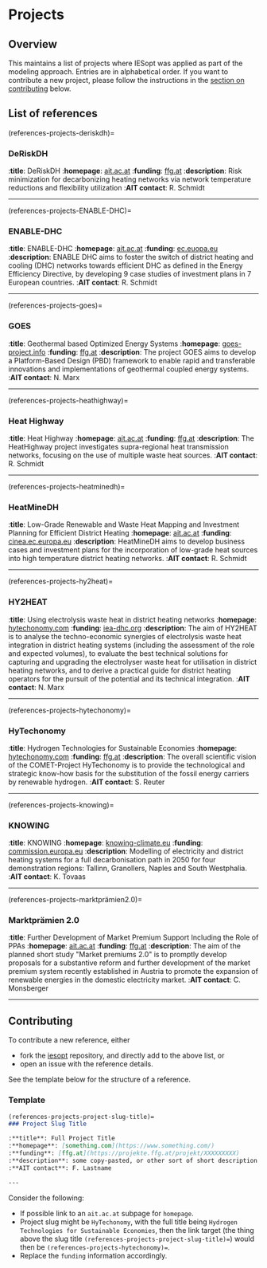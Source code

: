 # Projects

## Overview

This maintains a list of projects where IESopt was applied as part of the modeling
approach. Entries are in alphabetical order. If you want to contribute a new project, please follow the
instructions in the [section on contributing](#contributing) below.

## List of references

(references-projects-deriskdh)=
### DeRiskDH

:**title**: DeRiskDH
:**homepage**: [ait.ac.at](https://www.ait.ac.at/themen/integratedenergysystems/projekte/deriskdh)
:**funding**: [ffg.at](https://www.ffg.at/vorzeigeregionenergie)
:**description**: Risk minimization for decarbonizing heating networks via network temperature reductions and flexibility utilization
:**AIT contact**: R. Schmidt

---

(references-projects-ENABLE-DHC)=
### ENABLE-DHC

:**title**: ENABLE-DHC
:**homepage**: [ait.ac.at](https://www.ait.ac.at/themen/flexibilitaet-geschaeftsmodelle/projekte/dekarbonisierungsstrategien-fuer-die-fernwaerme)
:**funding**: [ec.euopa.eu](https://webgate.ec.europa.eu/life/publicWebsite/project/LIFE23-CET-ENABLE-DHC-101167576/enabling-strategies-and-investment-plans-for-efficient-multi-energy-and-digitalized-dhc)
:**description**: ENABLE DHC aims to foster the switch of district heating and cooling (DHC) networks towards efficient DHC as defined in the Energy Efficiency Directive, by developing 9 case studies of investment plans in 7 European countries.
:**AIT contact**: R. Schmidt

---

(references-projects-goes)=
### GOES

:**title**: Geothermal based Optimized Energy Systems
:**homepage**: [goes-project.info](https://www.goes-project.info/)
:**funding**: [ffg.at](https://projekte.ffg.at/projekt/4448096)
:**description**: The project GOES aims to develop a Platform-Based Design (PBD) framework to enable rapid and transferable innovations and implementations of geothermal coupled energy systems.
:**AIT contact**: N. Marx

---

(references-projects-heathighway)=
### Heat Highway

:**title**: Heat Highway
:**homepage**: [ait.ac.at](https://www.ait.ac.at/themen/integratedenergysystems/projekte/heat-highway)
:**funding**: [ffg.at](https://projekte.ffg.at/projekt/3851881)
:**description**: The HeatHighway project investigates supra-regional heat transmission networks, focusing on the use of multiple waste heat sources.
:**AIT contact**: R. Schmidt

---

(references-projects-heatminedh)=
### HeatMineDH

:**title**: Low-Grade Renewable and Waste Heat Mapping and Investment Planning for Efficient District Heating
:**homepage**: [ait.ac.at](https://www.ait.ac.at/themen/integratedenergysystems/projekte/heatminedh)
:**funding**: [cinea.ec.europa.eu](https://cinea.ec.europa.eu/programmes/life_en?prefLang=de)
:**description**: HeatMineDH aims to develop business cases and investment plans for the incorporation of low-grade heat sources into high temperature district heating networks.
:**AIT contact**: R. Schmidt

---

(references-projects-hy2heat)=
### HY2HEAT

:**title**: Using electrolysis waste heat in district heating networks
:**homepage**: [hytechonomy.com](https://energieinstitut-linz.at/en/project/using-electrolysis-waste-heat-in-district-heating-networks/)
:**funding**: [iea-dhc.org](https://www.iea-dhc.org/the-research/annexes/annex-xiv/annex-xiv-project-06)
:**description**: The aim of HY2HEAT is to analyse the techno-economic synergies of electrolysis waste heat integration in district heating systems (including the assessment of the role and expected volumes), to evaluate the best technical solutions for capturing and upgrading the electrolyser waste heat for utilisation in district heating networks, and to derive a practical guide for district heating operators for the pursuit of the potential and its technical integration.
:**AIT contact**: N. Marx

---

(references-projects-hytechonomy)=
### HyTechonomy

:**title**: Hydrogen Technologies for Sustainable Economies
:**homepage**: [hytechonomy.com](https://www.hytechonomy.com/)
:**funding**: [ffg.at](https://projekte.ffg.at/projekt/3915332)
:**description**: The overall scientific vision of the COMET-Project HyTechonomy is to provide the technological and strategic know-how basis for the substitution of the fossil energy carriers by renewable hydrogen.
:**AIT contact**: S. Reuter

---

(references-projects-knowing)=
### KNOWING

:**title**: KNOWING
:**homepage**: [knowing-climate.eu](https://knowing-climate.eu)
:**funding**: [commission.europa.eu](https://commission.europa.eu/funding-tenders/find-funding/eu-funding-programmes/horizon-europe_en)
:**description**: Modelling of electricity and district heating systems for a full decarbonisation path in 2050 for four demonstration regions: Tallinn, Granollers, Naples and South Westphalia.
:**AIT contact**: K. Tovaas

---

(references-projects-marktprämien2.0)=
### Marktprämien 2.0

:**title**: Further Development of Market Premium Support Including the Role of PPAs
:**homepage**: [ait.ac.at](https://www.ait.ac.at/themen/flexibilitaet-geschaeftsmodelle/projekte/marktpraemien-20)
:**funding**: [ffg.at](https://projekte.ffg.at/projekt/4805434)
:**description**: The aim of the planned short study "Market premiums 2.0" is to promptly develop proposals for a substantive reform and further development of the market premium system recently established in Austria to promote the expansion of renewable energies in the domestic electricity market. 
:**AIT contact**: C. Monsberger

---

## Contributing

To contribute a new reference, either

- fork the [iesopt](https://github.com/ait-energy/iesopt) repository, and directly add to the above list, or
- open an issue with the reference details.

See the template below for the structure of a reference.

### Template

```markdown
(references-projects-project-slug-title)=
### Project Slug Title

:**title**: Full Project Title
:**homepage**: [something.com](https://www.something.com/)
:**funding**: [ffg.at](https://projekte.ffg.at/projekt/XXXXXXXXX)
:**description**: some copy-pasted, or other sort of short description / abstract goes here
:**AIT contact**: F. Lastname

---
```

Consider the following:

- If possible link to an `ait.ac.at` subpage for `homepage`.
- Project slug might be `HyTechonomy`, with the full title being `Hydrogen Technologies for Sustainable Economies`, then the link target (the thing above the slug title `(references-projects-project-slug-title)=`) would then be `(references-projects-hytechonomy)=`.
- Replace the `funding` information accordingly.
